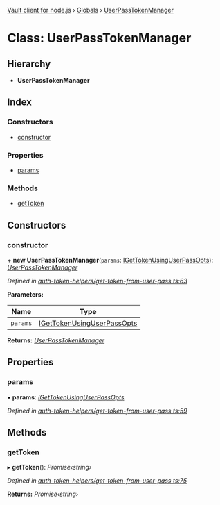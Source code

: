 [Vault client for node.js](../README.md) › [Globals](../globals.md) › [UserPassTokenManager](userpasstokenmanager.md)

# Class: UserPassTokenManager

## Hierarchy

* **UserPassTokenManager**

## Index

### Constructors

* [constructor](userpasstokenmanager.md#constructor)

### Properties

* [params](userpasstokenmanager.md#params)

### Methods

* [getToken](userpasstokenmanager.md#gettoken)

## Constructors

###  constructor

\+ **new UserPassTokenManager**(`params`: [IGetTokenUsingUserPassOpts](../interfaces/igettokenusinguserpassopts.md)): *[UserPassTokenManager](userpasstokenmanager.md)*

*Defined in [auth-token-helpers/get-token-from-user-pass.ts:63](https://github.com/theogravity/vault-tacular/blob/058247d/src/auth-token-helpers/get-token-from-user-pass.ts#L63)*

**Parameters:**

Name | Type |
------ | ------ |
`params` | [IGetTokenUsingUserPassOpts](../interfaces/igettokenusinguserpassopts.md) |

**Returns:** *[UserPassTokenManager](userpasstokenmanager.md)*

## Properties

###  params

• **params**: *[IGetTokenUsingUserPassOpts](../interfaces/igettokenusinguserpassopts.md)*

*Defined in [auth-token-helpers/get-token-from-user-pass.ts:59](https://github.com/theogravity/vault-tacular/blob/058247d/src/auth-token-helpers/get-token-from-user-pass.ts#L59)*

## Methods

###  getToken

▸ **getToken**(): *Promise‹string›*

*Defined in [auth-token-helpers/get-token-from-user-pass.ts:75](https://github.com/theogravity/vault-tacular/blob/058247d/src/auth-token-helpers/get-token-from-user-pass.ts#L75)*

**Returns:** *Promise‹string›*
